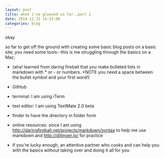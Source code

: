 ```yaml
---
layout: post
title: what i've gleaned so far..part 1
date: 2014-12-31 14:52:00
categories: blog
---
```

okay

so far to get off the ground with creating some basic blog posts on a basic site, you need some tools--this is me struggling through the basics on a Mac:

* (aha! learned from daring fireball that you make bulleted lists in markdown with * or - or numbers..*NOTE you need a space between the bullet symbol and your first word!) 

* GitHub

* terminal: I am using iTerm

* text editor: I am using TextMate 2.0 beta

* finder to have the directory in folder form

* online resources: since I am using http://daringfireball.net/projects/markdown/syntax to help me use markdown and http://dillinger.io/ for practice

* if you're lucky enough, an attentive partner who cooks and can help you with the basics without taking over and doing it all for you